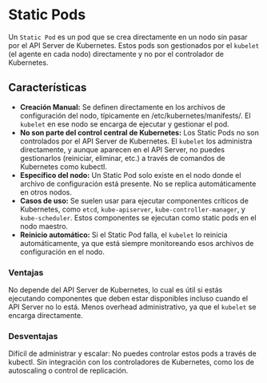 # Static Pods
Un `Static Pod` es un pod que se crea directamente en un nodo sin pasar por el API Server de Kubernetes. Estos pods son gestionados por el `kubelet` (el agente en cada nodo) directamente y no por el controlador de Kubernetes.

## Características
- **Creación Manual:** Se definen directamente en los archivos de configuración del nodo, típicamente en /etc/kubernetes/manifests/. El `kubelet` en ese nodo se encarga de ejecutar y gestionar el pod.
- **No son parte del control central de Kubernetes:** Los Static Pods no son controlados por el API Server de Kubernetes. El `kubelet` los administra directamente, y aunque aparecen en el API Server, no puedes gestionarlos (reiniciar, eliminar, etc.) a través de comandos de Kubernetes como kubectl.
- **Específico del nodo:** Un Static Pod solo existe en el nodo donde el archivo de configuración está presente. No se replica automáticamente en otros nodos.
- **Casos de uso:** Se suelen usar para ejecutar componentes críticos de Kubernetes, como `etcd`, `kube-apiserver`, `kube-controller-manager`, y `kube-scheduler`. Estos componentes se ejecutan como static pods en el nodo maestro.
- **Reinicio automático:** Si el Static Pod falla, el `kubelet` lo reinicia automáticamente, ya que está siempre monitoreando esos archivos de configuración en el nodo.

### Ventajas
No depende del API Server de Kubernetes, lo cual es útil si estás ejecutando componentes que deben estar disponibles incluso cuando el API Server no lo está.
Menos overhead administrativo, ya que el `kubelet` se encarga directamente.

### Desventajas
Difícil de administrar y escalar: No puedes controlar estos pods a través de kubectl.
Sin integración con los controladores de Kubernetes, como los de autoscaling o control de replicación.
